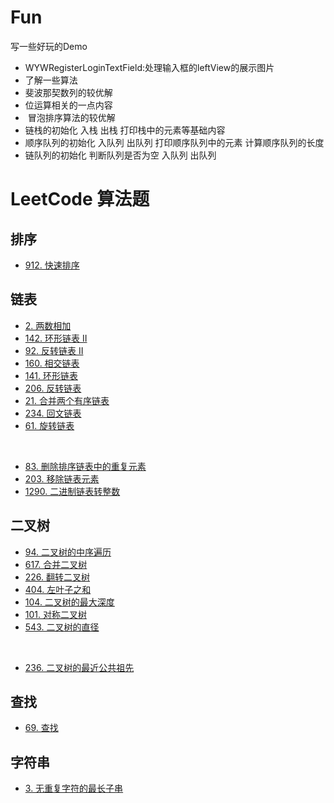# Fun
写一些好玩的Demo
- WYWRegisterLoginTextField:处理输入框的leftView的展示图片
- 了解一些算法
-   斐波那契数列的较优解
-   位运算相关的一点内容
-  冒泡排序算法的较优解
- 链栈的初始化 入栈 出栈 打印栈中的元素等基础内容
- 顺序队列的初始化 入队列 出队列 打印顺序队列中的元素 计算顺序队列的长度
- 链队列的初始化 判断队列是否为空 入队列 出队列


# LeetCode 算法题
## 排序
- [912. 快速排序](https://github.com/twototwoto/Fun/wiki/%E6%8E%92%E5%BA%8F)

## 链表
- [2. 两数相加](https://github.com/twototwoto/Fun/wiki/%E9%93%BE%E8%A1%A8#2-%E4%B8%A4%E6%95%B0%E7%9B%B8%E5%8A%A0)
- [142. 环形链表 II](https://github.com/twototwoto/Fun/wiki/%E9%93%BE%E8%A1%A8#142-%E7%8E%AF%E5%BD%A2%E9%93%BE%E8%A1%A8-ii)
- [92. 反转链表 II](https://github.com/twototwoto/Fun/wiki/%E9%93%BE%E8%A1%A8#92-%E5%8F%8D%E8%BD%AC%E9%93%BE%E8%A1%A8-ii)
- [160. 相交链表](https://github.com/twototwoto/Fun/wiki/%E9%93%BE%E8%A1%A8#160-%E7%9B%B8%E4%BA%A4%E9%93%BE%E8%A1%A8)
- [141. 环形链表](https://github.com/twototwoto/Fun/wiki/%E9%93%BE%E8%A1%A8#141-%E7%8E%AF%E5%BD%A2%E9%93%BE%E8%A1%A8)
- [206. 反转链表](https://github.com/twototwoto/Fun/wiki/%E9%93%BE%E8%A1%A8)
- [21. 合并两个有序链表](https://github.com/twototwoto/Fun/wiki/%E9%93%BE%E8%A1%A8#21-%E5%90%88%E5%B9%B6%E4%B8%A4%E4%B8%AA%E6%9C%89%E5%BA%8F%E9%93%BE%E8%A1%A8)
- [234. 回文链表](https://github.com/twototwoto/Fun/wiki/LeetCode-234.-%E5%9B%9E%E6%96%87%E9%93%BE%E8%A1%A8)
- [61. 旋转链表](https://github.com/twototwoto/Fun/wiki/%E9%93%BE%E8%A1%A8#61-%E6%97%8B%E8%BD%AC%E9%93%BE%E8%A1%A8)
<br/>

- [83. 删除排序链表中的重复元素](https://github.com/twototwoto/Fun/wiki/%E9%93%BE%E8%A1%A8#83-%E5%88%A0%E9%99%A4%E6%8E%92%E5%BA%8F%E9%93%BE%E8%A1%A8%E4%B8%AD%E7%9A%84%E9%87%8D%E5%A4%8D%E5%85%83%E7%B4%A0)
- [203. 移除链表元素](https://github.com/twototwoto/Fun/wiki/%E9%93%BE%E8%A1%A8#203-%E7%A7%BB%E9%99%A4%E9%93%BE%E8%A1%A8%E5%85%83%E7%B4%A0)
- [1290. 二进制链表转整数](https://github.com/twototwoto/Fun/wiki/%E9%93%BE%E8%A1%A8#1290-%E4%BA%8C%E8%BF%9B%E5%88%B6%E9%93%BE%E8%A1%A8%E8%BD%AC%E6%95%B4%E6%95%B0)

## 二叉树
- [94. 二叉树的中序遍历](https://github.com/twototwoto/Fun/wiki/%E4%BA%8C%E5%8F%89%E6%A0%91#94-%E4%BA%8C%E5%8F%89%E6%A0%91%E7%9A%84%E4%B8%AD%E5%BA%8F%E9%81%8D%E5%8E%86)
- [617. 合并二叉树](https://github.com/twototwoto/Fun/wiki/%E4%BA%8C%E5%8F%89%E6%A0%91#617-%E5%90%88%E5%B9%B6%E4%BA%8C%E5%8F%89%E6%A0%91)
- [226. 翻转二叉树](https://github.com/twototwoto/Fun/wiki/%E4%BA%8C%E5%8F%89%E6%A0%91#226-%E7%BF%BB%E8%BD%AC%E4%BA%8C%E5%8F%89%E6%A0%91)
- [404. 左叶子之和](https://github.com/twototwoto/Fun/wiki/%E4%BA%8C%E5%8F%89%E6%A0%91#404-%E5%B7%A6%E5%8F%B6%E5%AD%90%E4%B9%8B%E5%92%8C)
- [104. 二叉树的最大深度](https://github.com/twototwoto/Fun/wiki/%E4%BA%8C%E5%8F%89%E6%A0%91#104-%E4%BA%8C%E5%8F%89%E6%A0%91%E7%9A%84%E6%9C%80%E5%A4%A7%E6%B7%B1%E5%BA%A6)
- [101. 对称二叉树](https://github.com/twototwoto/Fun/wiki/%E4%BA%8C%E5%8F%89%E6%A0%91#101-%E5%AF%B9%E7%A7%B0%E4%BA%8C%E5%8F%89%E6%A0%91)
- [543. 二叉树的直径](https://github.com/twototwoto/Fun/wiki/%E4%BA%8C%E5%8F%89%E6%A0%91#543-%E4%BA%8C%E5%8F%89%E6%A0%91%E7%9A%84%E7%9B%B4%E5%BE%84)

<br/>

- [236. 二叉树的最近公共祖先](https://github.com/twototwoto/Fun/wiki/%E4%BA%8C%E5%8F%89%E6%A0%91#236-%E4%BA%8C%E5%8F%89%E6%A0%91%E7%9A%84%E6%9C%80%E8%BF%91%E5%85%AC%E5%85%B1%E7%A5%96%E5%85%88)

## 查找
- [69. 查找](https://github.com/twototwoto/Fun/wiki/%E6%9F%A5%E6%89%BE)

## 字符串
- [3. 无重复字符的最长子串](https://github.com/twototwoto/Fun/wiki/%E5%AD%97%E7%AC%A6%E4%B8%B2)
